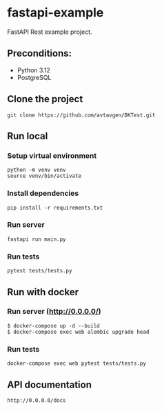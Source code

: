 # fastapi-example

FastAPI Rest example project.

## Preconditions:

- Python 3.12
- PostgreSQL

## Clone the project

```
git clone https://github.com/avtavgen/DKTest.git
```

## Run local

### Setup virtual environment

```
python -m venv venv
source venv/bin/activate
```

### Install dependencies

```
pip install -r requirements.txt
```

### Run server

```
fastapi run main.py
```

### Run tests

```
pytest tests/tests.py
```

## Run with docker

### Run server (http://0.0.0.0/)

```
$ docker-compose up -d --build
$ docker-compose exec web alembic upgrade head
```

### Run tests

```
docker-compose exec web pytest tests/tests.py
```

## API documentation

```
http://0.0.0.0/docs
```